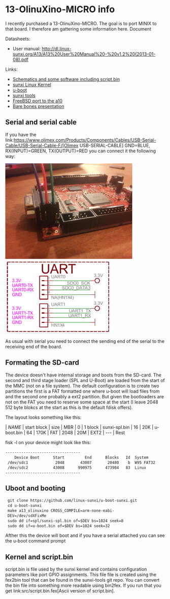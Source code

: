 # 13-OlinuXino-MICRO info

I recently purchased a 13-OlinuXino-MICRO. The goal is to port MINIX to that board. I therefore am gattering some information here.
Document

Datasheets:

* User manual: http://dl.linux-sunxi.org/A13/A13%20User%20Manual%20-%20v1.2%20(2013-01-08).pdf

Links:

* [Schematics and some software including script.bin](git://github.com/OLIMEX/OLINUXINO.git "OLIMEX git repo")
* [sunxi Linux Kernel](https://github.com/linux-sunxi/linux-sunxi.git)
* [u-boot](https://github.com/linux-sunxi/u-boot-sunxi.git)
* [sunxi tools](git://github.com/linux-sunxi/sunxi-tools.git)
* [FreeBSD port to the a10](git://github.com/tsgan/allwinner_a10.git)
* [Bare bones presentation](bare-bones.html)


## Serial and serial cable

If you have the link:https://www.olimex.com/Products/Components/Cables/USB-Serial-Cable/USB-Serial-Cable-F/[Olimex USB-SERIAL-CABLE] GND=BLUE, RX(INPUT)=GREEN, TX(OUTPUT)=RED you can connect it the following way:


![photo of connecting the Serial to the 13-OlinuXino-MICRO](img/photo_serial_small.jpg)
![schematics for the serial](img/A13-OLinuXino-MICRO_serial_sch.png)

As usual with serial you need to connect the sending end of the serial to the receiving end of the board.

## Formating the SD-card

The device doesn't have internal storage and boots from the SD-card. The second and third stage loader (SPL and U-Boot) are loaded from the start of the MMC (not on a file system). The default configuration is to create two partitions the first is a FAT formatted one where u-boot will load files from and the second one probably a ext2 partition. But given the bootloaders are not on the FAT you need to reserve some space at the start (I leave 2048 512 byte blokcs at the start as this is the default fdisk offers).

The layout looks something like this:

| *NAME*           |  start block | size
| MBR              |  0 | 1 block
| sunxi-spl.bin    | 16 | 20K
| u-boot.bin       | 64 | 170K
| FAT              | 2048 | 20M
| EXT2             | --- | Rest


fisk -l on your device might look like this:
```
---------------------------------
    Device Boot      Start         End      Blocks   Id  System
 /dev/sdc1            2048       43007       20480    b  W95 FAT32
 /dev/sdc2           43008      990975      473984   83  Linux
---------------------------------
```

## Uboot and booting

```
 git clone https://github.com/linux-sunxi/u-boot-sunxi.git
 cd u-boot-sunxi
 make a13_olinuxino CROSS_COMPILE=arm-none-eabi-
 DEV=/dev/sdXFixMe
 sudo dd if=spl/sunxi-spl.bin of=$DEV bs=1024 seek=8
 sudo dd if=u-boot.bin of=$DEV bs=1024 seek=32
```

Afther this the device will boot and if you have a serial attached you can see the u-boot command prompt


## Kernel and script.bin

script.bin is file used by the sunxi kernel and contains configuration parameters like port GPIO assignments. This file file is created using the fex2bin tool  that can be found in the sunxi-tools git repo. You can convert the bin file into something more readable using bin2fex. If you run that you get link:src/script.bin.fex[Ascii version of script.bin].

